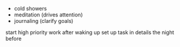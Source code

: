 - cold showers
- meditation (drives attention)
- journaling (clarify goals)

start high priority work after waking up
set up task in details the night before